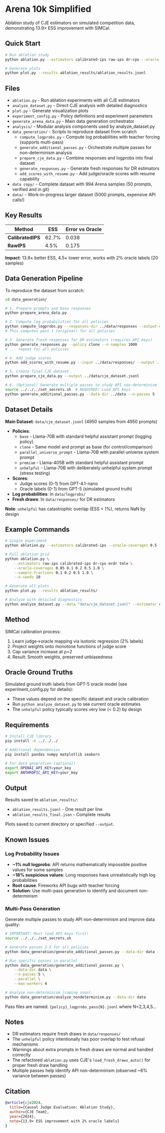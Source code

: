 # Arena 10k Simplified

Ablation study of CJE estimators on simulated competition data, demonstrating 13.9× ESS improvement with SIMCal.

## Quick Start

```bash
# Run ablation study
python ablation.py --estimators calibrated-ips raw-ips dr-cpo --oracle-coverages 0.1 0.5 1.0

# Generate plots
python plot.py --results ablation_results/ablation_results.jsonl
```

## Files

- `ablation.py` - Run ablation experiments with all CJE estimators
- `analyze_dataset.py` - Direct CJE analysis with detailed diagnostics  
- `plot.py` - Generate visualization plots
- `experiment_config.py` - Policy definitions and experiment parameters
- `generate_arena_data.py` - Main data generation orchestrator
- `analysis/` - Modular analysis components used by analyze_dataset.py
- `data_generation/` - Scripts to reproduce dataset from scratch
  - `compute_logprobs.py` - Compute log probabilities with teacher forcing (supports multi-pass)
  - `generate_additional_passes.py` - Orchestrate multiple passes for non-determinism analysis
  - `prepare_cje_data.py` - Combine responses and logprobs into final dataset
  - `generate_responses.py` - Generate fresh responses for DR estimators
  - `add_scores_with_resume.py` - Add judge/oracle scores with resume capability
- `data copy/` - Complete dataset with 994 Arena samples (50 prompts, verified and in git)
- `data/` - Work-in-progress larger dataset (5000 prompts, expensive API calls!)

## Key Results

| Method | ESS | Error vs Oracle |
|--------|-----|-----------------|
| **CalibratedIPS** | 62.7% | 0.038 |
| **RawIPS** | 4.5% | 0.175 |

**Impact**: 13.9× better ESS, 4.5× lower error, works with 2% oracle labels (20 samples)

## Data Generation Pipeline

To reproduce the dataset from scratch:

```bash
cd data_generation/

# 1. Prepare prompts and base responses
python prepare_arena_data.py

# 2. Compute log probabilities for all policies
python compute_logprobs.py --responses-dir ../data/responses --output-dir ../data/logprobs/
# This computes pass 1 (original) for all policies

# 3. Generate fresh responses for DR estimators (requires API keys)
python generate_responses.py --policy clone --n-samples 1000
# ... repeat for all policies

# 4. Add judge scores
python add_scores_with_resume.py --input ../data/responses/ --output ../data/

# 5. Create final CJE dataset
python prepare_cje_data.py --output ../data/cje_dataset.jsonl

# 6. (Optional) Generate multiple passes to study API non-determinism
source ../../../set_secrets.sh  # REQUIRED: Load API keys
python generate_additional_passes.py --data-dir ../data --n-passes 5
```

## Dataset Details

**Main Dataset**: `data/cje_dataset.jsonl` (4950 samples from 4950 prompts)
- **Policies**: 
  - `base` - Llama-70B with standard helpful assistant prompt (logging policy)
  - `clone` - Same model and prompt as base (for control/comparison)
  - `parallel_universe_prompt` - Llama-70B with parallel universe system prompt
  - `premium` - Llama-405B with standard helpful assistant prompt
  - `unhelpful` - Llama-70B with deliberately unhelpful system prompt (stress testing)
- **Scores**: 
  - Judge scores (0-1) from GPT-4.1-nano
  - Oracle labels (0-1) from GPT-5 (simulated ground truth)
- **Log probabilities**: In `data/logprobs/`
- **Fresh draws**: In `data/responses/` for DR estimators

**Note**: `unhelpful` has catastrophic overlap (ESS < 1%), returns NaN by design

## Example Commands

```bash
# Single experiment
python ablation.py --estimators calibrated-ips --oracle-coverages 0.5 --n-seeds 1

# Full ablation grid  
python ablation.py \
    --estimators raw-ips calibrated-ips dr-cpo mrdr tmle \
    --oracle-coverages 0.05 0.1 0.2 0.5 1.0 \
    --sample-fractions 0.1 0.2 0.5 1.0 \
    --n-seeds 10

# Generate all plots
python plot.py --results ablation_results/

# Analyze with detailed diagnostics
python analyze_dataset.py --data "data/cje_dataset.jsonl" --estimator calibrated-ips
```

## Method

SIMCal calibration process:
1. Learn judge→oracle mapping via isotonic regression (2% labels)
2. Project weights onto monotone functions of judge score
3. Cap variance increase at ρ=2  
4. Result: Smooth weights, preserved unbiasedness

## Oracle Ground Truths

Simulated ground truth labels from GPT-5 oracle model (see experiment_config.py for details):
- These values depend on the specific dataset and oracle calibration
- Run `python analyze_dataset.py` to see current oracle estimates
- The `unhelpful` policy typically scores very low (< 0.2) by design

## Requirements

```bash
# Install CJE library
pip install -e ../../../

# Additional dependencies
pip install pandas numpy matplotlib seaborn

# For data generation (optional)
export OPENAI_API_KEY=your_key
export ANTHROPIC_API_KEY=your_key
```

## Output

Results saved to `ablation_results/`:
- `ablation_results.jsonl` - One result per line
- `ablation_results_final.json` - Complete results

Plots saved to current directory or specified `--output`.

## Known Issues

### Log Probability Issues
- **~1% null logprobs**: API returns mathematically impossible positive values for some samples
- **~18% suspicious values**: Long responses have unrealistically high log probabilities
- **Root cause**: Fireworks API bugs with teacher forcing
- **Solution**: Use multi-pass generation to identify and document non-determinism

### Multi-Pass Generation
Generate multiple passes to study API non-determinism and improve data quality:

```bash
# IMPORTANT: Must load API keys first!
source ../../../set_secrets.sh

# Generate passes 2-5 for all policies
python data_generation/generate_additional_passes.py --data-dir data --n-passes 5

# Run specific passes in parallel
python data_generation/generate_additional_passes.py \
    --data-dir data \
    --n-passes 5 \
    --parallel \
    --max-workers 4

# Analyze non-determinism (coming soon)
python data_generation/analyze_nondeterminism.py --data-dir data
```

Pass files are named: `{policy}_logprobs_pass{N}.jsonl` where N=2,3,4,5...

## Notes

- DR estimators require fresh draws in `data/responses/`
- The `unhelpful` policy intentionally has poor overlap to test refusal mechanisms
- Warnings about extra prompts in fresh draws are normal and handled correctly
- The refactored `ablation.py` uses CJE's `load_fresh_draws_auto()` for proper fresh draw handling
- Multiple passes help identify API non-determinism (observed ~6% variance between passes)

## Citation

```bibtex
@article{cje2024,
  title={Causal Judge Evaluation: Ablation Study},
  author={CJE Team},
  year={2024},
  note={13.9× ESS improvement with 2% oracle labels}
}
```